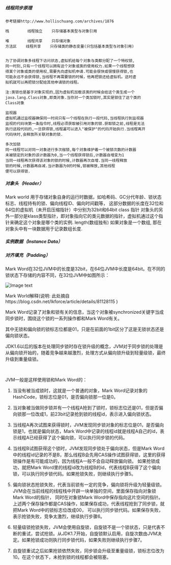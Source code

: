  ##### 线程同步原理
```
参考链接http://www.hollischuang.com/archives/1876
   
栈        线程独立    只存储基本类型与对象引用

堆        线程共享    只存储对象
方法区    线程共享    只存储类的静态变量(只包括基本类型与对象引用)


为了协调对象多线程下访问状态,虚拟机给每个对象与类都分配了一个特权锁,
同一时刻,只有一个线程可以拥有这个对象或类的使用权力.如果一个线程想获
得某个对象或类的使用权,需要先向虚拟机申请.可能会很快或很慢获得锁,也
可能永远不会获得锁,当线程不再需要锁的时候，他再把锁还给虚拟机。这时虚
拟机就可以再把锁分配给其他申请锁的线程。

注:类锁也是基于对象实现的,因为虚拟机加载该类的时候会给这个类生成一个
java.lang.Class对象,即类对象.当你对一个类加锁时,其实是锁住了这个类的
Class对象

监视器
虚拟机通过监视器确保同一时间只有一个线程在执行一段代码,当线程执行到监视器
监视的代码块第一条指令时,线程必须获取被引用对象的锁.获取锁之前,线程是无法
执行这段代码的,一旦获得锁,线程遍可以进入"被保护"的代码开始执行.当线程离开
代码块时,会释放所关联对象的锁.

多次加锁
同一线程可以对同一对象进行多次枷锁,每个对象维护着一个被锁次数的计数器
未被锁定的对象的该计数器为0,当一个线程获得锁后,计数器自增变为1
当同一线程再次获得该对象的锁的时候,计数器再次自增.当同一线程释放
锁的时候,计数器再自减.当计数器为0的时候,锁被释放,其他线程
便可以获得锁.   
```
 
 ##### 对象头（Header）
Mark world
    用于存储对象自身的运行时数据，如哈希码、GC分代年龄、锁状态标志、线程持有的锁、偏向线程ID、偏向时间戳等，
    这部分数据的长度在32位和64位的虚拟机（未开启压缩指针）中分别为32bit和64bit
class 指针
    对象头的另外一部分是klass类型指针，即对象指向它的类元数据的指针，虚拟机通过这个指针来确定这个对象是哪个类的实例.
length(数组独有)
    如果对象是一个数组, 那在对象头中有一块数据用于记录数组长度.
##### 实例数据（Instance Data）
##### 对齐填充（Padding）
Mark Word在32位JVM中的长度是32bit，在64位JVM中长度是64bit。在不同的锁状态下存储的内容不同，在32位JVM中如图所示：

![Image text](https://gitee.com/weixin54321a/ApiStarter/raw/master/resource/markworld.png)

Mark World解释(说明: 此处摘自https://blog.csdn.net/lkforce/article/details/81128115 )

Mark Word记录了对象和锁有关的信息，当这个对象被synchronized关键字当成同步锁时，围绕这个锁的一系列操作都和Mark Word有关。

其中无锁和偏向锁的锁标志位都是01，只是在前面的1bit区分了这是无锁状态还是偏向锁状态。

JDK1.6以后的版本在处理同步锁时存在锁升级的概念，JVM对于同步锁的处理是从偏向锁开始的，随着竞争越来越激烈，处理方式从偏向锁升级到轻量级锁，最终升级到重量级锁。

 

JVM一般是这样使用锁和Mark Word的：

1. 当没有被当成锁时，这就是一个普通的对象，Mark Word记录对象的HashCode，锁标志位是01，是否偏向锁那一位是0。

2. 当对象被当做同步锁并有一个线程A抢到了锁时，锁标志位还是01，但是否偏向锁那一位改成1，前23bit记录抢到锁的线程id，表示进入偏向锁状态。

3. 当线程A再次试图来获得锁时，JVM发现同步锁对象的标志位是01，是否偏向锁是1，也就是偏向状态，Mark Word中记录的线程id就是线程A自己的id，表示线程A已经获得了这个偏向锁，可以执行同步锁的代码。

4. 当线程B试图获得这个锁时，JVM发现同步锁处于偏向状态，但是Mark Word中的线程id记录的不是B，那么线程B会先用CAS操作试图获得锁，这里的获得锁操作是有可能成功的，因为线程A一般不会自动释放偏向锁。
如果抢锁成功，就把Mark Word里的线程id改为线程B的id，代表线程B获得了这个偏向锁，可以执行同步锁代码。如果抢锁失败，则继续执行步骤5。

5. 偏向锁状态抢锁失败，代表当前锁有一定的竞争，偏向锁将升级为轻量级锁。JVM会在当前线程的线程栈中开辟一块单独的空间，里面保存指向对象锁Mark Word的指针，
同时在对象锁Mark Word中保存指向这片空间的指针。上述两个保存操作都是CAS操作，如果保存成功，代表线程抢到了同步锁，就把Mark Word中的锁标志位改成00，
可以执行同步锁代码。如果保存失败，表示抢锁失败，竞争太激烈，继续执行步骤6。

6. 轻量级锁抢锁失败，JVM会使用自旋锁，自旋锁不是一个锁状态，只是代表不断的重试，尝试抢锁。从JDK1.7开始，自旋锁默认启用，自旋次数由JVM决定。如果抢锁成功则执行同步锁代码，如果失败则继续执行步骤7。

7. 自旋锁重试之后如果抢锁依然失败，同步锁会升级至重量级锁，锁标志位改为10。在这个状态下，未抢到锁的线程都会被阻塞。
    